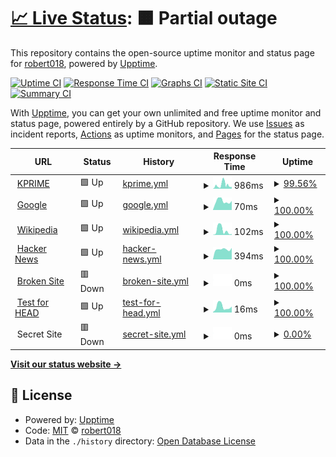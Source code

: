 # [📈 Live Status](https://robert018.github.io/Kprime-website-monitor-): <!--live status--> **🟧 Partial outage**

This repository contains the open-source uptime monitor and status page for [robert018](https://robert018.github.io/Kprime-website-monitor-), powered by [Upptime](https://github.com/upptime/upptime).

[![Uptime CI](https://github.com/koj-co/upptime/workflows/Uptime%20CI/badge.svg)](https://github.com/koj-co/upptime/actions?query=workflow%3A%22Uptime+CI%22)
[![Response Time CI](https://github.com/koj-co/upptime/workflows/Response%20Time%20CI/badge.svg)](https://github.com/koj-co/upptime/actions?query=workflow%3A%22Response+Time+CI%22)
[![Graphs CI](https://github.com/koj-co/upptime/workflows/Graphs%20CI/badge.svg)](https://github.com/koj-co/upptime/actions?query=workflow%3A%22Graphs+CI%22)
[![Static Site CI](https://github.com/koj-co/upptime/workflows/Static%20Site%20CI/badge.svg)](https://github.com/koj-co/upptime/actions?query=workflow%3A%22Static+Site+CI%22)
[![Summary CI](https://github.com/koj-co/upptime/workflows/Summary%20CI/badge.svg)](https://github.com/koj-co/upptime/actions?query=workflow%3A%22Summary+CI%22)

With [Upptime](https://upptime.js.org), you can get your own unlimited and free uptime monitor and status page, powered entirely by a GitHub repository. We use [Issues](https://github.com/robert018/Kprime-website-monitor-/issues) as incident reports, [Actions](https://github.com/robert018/Kprime-website-monitor-/actions) as uptime monitors, and [Pages](https://robert018.github.io/Kprime-website-monitor-) for the status page.

<!--start: status pages-->
<!-- This summary is generated by Upptime (https://github.com/upptime/upptime) -->
<!-- Do not edit this manually, your changes will be overwritten -->
<!-- prettier-ignore -->
| URL | Status | History | Response Time | Uptime |
| --- | ------ | ------- | ------------- | ------ |
| <img alt="" src="https://favicons.githubusercontent.com/www.kprime.net" height="13"> [KPRIME](http://www.kprime.net) | 🟩 Up | [kprime.yml](https://github.com/robert018/Kprime-website-monitor-/commits/HEAD/history/kprime.yml) | <details><summary><img alt="Response time graph" src="./graphs/kprime/response-time-week.png" height="20"> 986ms</summary><br><a href="https://robert018.github.io/Kprime-website-monitor-/history/kprime"><img alt="Response time 913" src="https://img.shields.io/endpoint?url=https%3A%2F%2Fraw.githubusercontent.com%2Frobert018%2FKprime-website-monitor-%2FHEAD%2Fapi%2Fkprime%2Fresponse-time.json"></a><br><a href="https://robert018.github.io/Kprime-website-monitor-/history/kprime"><img alt="24-hour response time 521" src="https://img.shields.io/endpoint?url=https%3A%2F%2Fraw.githubusercontent.com%2Frobert018%2FKprime-website-monitor-%2FHEAD%2Fapi%2Fkprime%2Fresponse-time-day.json"></a><br><a href="https://robert018.github.io/Kprime-website-monitor-/history/kprime"><img alt="7-day response time 986" src="https://img.shields.io/endpoint?url=https%3A%2F%2Fraw.githubusercontent.com%2Frobert018%2FKprime-website-monitor-%2FHEAD%2Fapi%2Fkprime%2Fresponse-time-week.json"></a><br><a href="https://robert018.github.io/Kprime-website-monitor-/history/kprime"><img alt="30-day response time 1092" src="https://img.shields.io/endpoint?url=https%3A%2F%2Fraw.githubusercontent.com%2Frobert018%2FKprime-website-monitor-%2FHEAD%2Fapi%2Fkprime%2Fresponse-time-month.json"></a><br><a href="https://robert018.github.io/Kprime-website-monitor-/history/kprime"><img alt="1-year response time 913" src="https://img.shields.io/endpoint?url=https%3A%2F%2Fraw.githubusercontent.com%2Frobert018%2FKprime-website-monitor-%2FHEAD%2Fapi%2Fkprime%2Fresponse-time-year.json"></a></details> | <details><summary><a href="https://robert018.github.io/Kprime-website-monitor-/history/kprime">99.56%</a></summary><a href="https://robert018.github.io/Kprime-website-monitor-/history/kprime"><img alt="All-time uptime 99.88%" src="https://img.shields.io/endpoint?url=https%3A%2F%2Fraw.githubusercontent.com%2Frobert018%2FKprime-website-monitor-%2FHEAD%2Fapi%2Fkprime%2Fuptime.json"></a><br><a href="https://robert018.github.io/Kprime-website-monitor-/history/kprime"><img alt="24-hour uptime 100.00%" src="https://img.shields.io/endpoint?url=https%3A%2F%2Fraw.githubusercontent.com%2Frobert018%2FKprime-website-monitor-%2FHEAD%2Fapi%2Fkprime%2Fuptime-day.json"></a><br><a href="https://robert018.github.io/Kprime-website-monitor-/history/kprime"><img alt="7-day uptime 99.56%" src="https://img.shields.io/endpoint?url=https%3A%2F%2Fraw.githubusercontent.com%2Frobert018%2FKprime-website-monitor-%2FHEAD%2Fapi%2Fkprime%2Fuptime-week.json"></a><br><a href="https://robert018.github.io/Kprime-website-monitor-/history/kprime"><img alt="30-day uptime 99.85%" src="https://img.shields.io/endpoint?url=https%3A%2F%2Fraw.githubusercontent.com%2Frobert018%2FKprime-website-monitor-%2FHEAD%2Fapi%2Fkprime%2Fuptime-month.json"></a><br><a href="https://robert018.github.io/Kprime-website-monitor-/history/kprime"><img alt="1-year uptime 99.88%" src="https://img.shields.io/endpoint?url=https%3A%2F%2Fraw.githubusercontent.com%2Frobert018%2FKprime-website-monitor-%2FHEAD%2Fapi%2Fkprime%2Fuptime-year.json"></a></details>
| <img alt="" src="https://favicons.githubusercontent.com/www.google.com" height="13"> [Google](https://www.google.com) | 🟩 Up | [google.yml](https://github.com/robert018/Kprime-website-monitor-/commits/HEAD/history/google.yml) | <details><summary><img alt="Response time graph" src="./graphs/google/response-time-week.png" height="20"> 70ms</summary><br><a href="https://robert018.github.io/Kprime-website-monitor-/history/google"><img alt="Response time 88" src="https://img.shields.io/endpoint?url=https%3A%2F%2Fraw.githubusercontent.com%2Frobert018%2FKprime-website-monitor-%2FHEAD%2Fapi%2Fgoogle%2Fresponse-time.json"></a><br><a href="https://robert018.github.io/Kprime-website-monitor-/history/google"><img alt="24-hour response time 71" src="https://img.shields.io/endpoint?url=https%3A%2F%2Fraw.githubusercontent.com%2Frobert018%2FKprime-website-monitor-%2FHEAD%2Fapi%2Fgoogle%2Fresponse-time-day.json"></a><br><a href="https://robert018.github.io/Kprime-website-monitor-/history/google"><img alt="7-day response time 70" src="https://img.shields.io/endpoint?url=https%3A%2F%2Fraw.githubusercontent.com%2Frobert018%2FKprime-website-monitor-%2FHEAD%2Fapi%2Fgoogle%2Fresponse-time-week.json"></a><br><a href="https://robert018.github.io/Kprime-website-monitor-/history/google"><img alt="30-day response time 86" src="https://img.shields.io/endpoint?url=https%3A%2F%2Fraw.githubusercontent.com%2Frobert018%2FKprime-website-monitor-%2FHEAD%2Fapi%2Fgoogle%2Fresponse-time-month.json"></a><br><a href="https://robert018.github.io/Kprime-website-monitor-/history/google"><img alt="1-year response time 88" src="https://img.shields.io/endpoint?url=https%3A%2F%2Fraw.githubusercontent.com%2Frobert018%2FKprime-website-monitor-%2FHEAD%2Fapi%2Fgoogle%2Fresponse-time-year.json"></a></details> | <details><summary><a href="https://robert018.github.io/Kprime-website-monitor-/history/google">100.00%</a></summary><a href="https://robert018.github.io/Kprime-website-monitor-/history/google"><img alt="All-time uptime 100.00%" src="https://img.shields.io/endpoint?url=https%3A%2F%2Fraw.githubusercontent.com%2Frobert018%2FKprime-website-monitor-%2FHEAD%2Fapi%2Fgoogle%2Fuptime.json"></a><br><a href="https://robert018.github.io/Kprime-website-monitor-/history/google"><img alt="24-hour uptime 100.00%" src="https://img.shields.io/endpoint?url=https%3A%2F%2Fraw.githubusercontent.com%2Frobert018%2FKprime-website-monitor-%2FHEAD%2Fapi%2Fgoogle%2Fuptime-day.json"></a><br><a href="https://robert018.github.io/Kprime-website-monitor-/history/google"><img alt="7-day uptime 100.00%" src="https://img.shields.io/endpoint?url=https%3A%2F%2Fraw.githubusercontent.com%2Frobert018%2FKprime-website-monitor-%2FHEAD%2Fapi%2Fgoogle%2Fuptime-week.json"></a><br><a href="https://robert018.github.io/Kprime-website-monitor-/history/google"><img alt="30-day uptime 100.00%" src="https://img.shields.io/endpoint?url=https%3A%2F%2Fraw.githubusercontent.com%2Frobert018%2FKprime-website-monitor-%2FHEAD%2Fapi%2Fgoogle%2Fuptime-month.json"></a><br><a href="https://robert018.github.io/Kprime-website-monitor-/history/google"><img alt="1-year uptime 100.00%" src="https://img.shields.io/endpoint?url=https%3A%2F%2Fraw.githubusercontent.com%2Frobert018%2FKprime-website-monitor-%2FHEAD%2Fapi%2Fgoogle%2Fuptime-year.json"></a></details>
| <img alt="" src="https://favicons.githubusercontent.com/en.wikipedia.org" height="13"> [Wikipedia](https://en.wikipedia.org) | 🟩 Up | [wikipedia.yml](https://github.com/robert018/Kprime-website-monitor-/commits/HEAD/history/wikipedia.yml) | <details><summary><img alt="Response time graph" src="./graphs/wikipedia/response-time-week.png" height="20"> 102ms</summary><br><a href="https://robert018.github.io/Kprime-website-monitor-/history/wikipedia"><img alt="Response time 176" src="https://img.shields.io/endpoint?url=https%3A%2F%2Fraw.githubusercontent.com%2Frobert018%2FKprime-website-monitor-%2FHEAD%2Fapi%2Fwikipedia%2Fresponse-time.json"></a><br><a href="https://robert018.github.io/Kprime-website-monitor-/history/wikipedia"><img alt="24-hour response time 19" src="https://img.shields.io/endpoint?url=https%3A%2F%2Fraw.githubusercontent.com%2Frobert018%2FKprime-website-monitor-%2FHEAD%2Fapi%2Fwikipedia%2Fresponse-time-day.json"></a><br><a href="https://robert018.github.io/Kprime-website-monitor-/history/wikipedia"><img alt="7-day response time 102" src="https://img.shields.io/endpoint?url=https%3A%2F%2Fraw.githubusercontent.com%2Frobert018%2FKprime-website-monitor-%2FHEAD%2Fapi%2Fwikipedia%2Fresponse-time-week.json"></a><br><a href="https://robert018.github.io/Kprime-website-monitor-/history/wikipedia"><img alt="30-day response time 157" src="https://img.shields.io/endpoint?url=https%3A%2F%2Fraw.githubusercontent.com%2Frobert018%2FKprime-website-monitor-%2FHEAD%2Fapi%2Fwikipedia%2Fresponse-time-month.json"></a><br><a href="https://robert018.github.io/Kprime-website-monitor-/history/wikipedia"><img alt="1-year response time 176" src="https://img.shields.io/endpoint?url=https%3A%2F%2Fraw.githubusercontent.com%2Frobert018%2FKprime-website-monitor-%2FHEAD%2Fapi%2Fwikipedia%2Fresponse-time-year.json"></a></details> | <details><summary><a href="https://robert018.github.io/Kprime-website-monitor-/history/wikipedia">100.00%</a></summary><a href="https://robert018.github.io/Kprime-website-monitor-/history/wikipedia"><img alt="All-time uptime 100.00%" src="https://img.shields.io/endpoint?url=https%3A%2F%2Fraw.githubusercontent.com%2Frobert018%2FKprime-website-monitor-%2FHEAD%2Fapi%2Fwikipedia%2Fuptime.json"></a><br><a href="https://robert018.github.io/Kprime-website-monitor-/history/wikipedia"><img alt="24-hour uptime 100.00%" src="https://img.shields.io/endpoint?url=https%3A%2F%2Fraw.githubusercontent.com%2Frobert018%2FKprime-website-monitor-%2FHEAD%2Fapi%2Fwikipedia%2Fuptime-day.json"></a><br><a href="https://robert018.github.io/Kprime-website-monitor-/history/wikipedia"><img alt="7-day uptime 100.00%" src="https://img.shields.io/endpoint?url=https%3A%2F%2Fraw.githubusercontent.com%2Frobert018%2FKprime-website-monitor-%2FHEAD%2Fapi%2Fwikipedia%2Fuptime-week.json"></a><br><a href="https://robert018.github.io/Kprime-website-monitor-/history/wikipedia"><img alt="30-day uptime 100.00%" src="https://img.shields.io/endpoint?url=https%3A%2F%2Fraw.githubusercontent.com%2Frobert018%2FKprime-website-monitor-%2FHEAD%2Fapi%2Fwikipedia%2Fuptime-month.json"></a><br><a href="https://robert018.github.io/Kprime-website-monitor-/history/wikipedia"><img alt="1-year uptime 100.00%" src="https://img.shields.io/endpoint?url=https%3A%2F%2Fraw.githubusercontent.com%2Frobert018%2FKprime-website-monitor-%2FHEAD%2Fapi%2Fwikipedia%2Fuptime-year.json"></a></details>
| <img alt="" src="https://favicons.githubusercontent.com/news.ycombinator.com" height="13"> [Hacker News](https://news.ycombinator.com) | 🟩 Up | [hacker-news.yml](https://github.com/robert018/Kprime-website-monitor-/commits/HEAD/history/hacker-news.yml) | <details><summary><img alt="Response time graph" src="./graphs/hacker-news/response-time-week.png" height="20"> 394ms</summary><br><a href="https://robert018.github.io/Kprime-website-monitor-/history/hacker-news"><img alt="Response time 396" src="https://img.shields.io/endpoint?url=https%3A%2F%2Fraw.githubusercontent.com%2Frobert018%2FKprime-website-monitor-%2FHEAD%2Fapi%2Fhacker-news%2Fresponse-time.json"></a><br><a href="https://robert018.github.io/Kprime-website-monitor-/history/hacker-news"><img alt="24-hour response time 451" src="https://img.shields.io/endpoint?url=https%3A%2F%2Fraw.githubusercontent.com%2Frobert018%2FKprime-website-monitor-%2FHEAD%2Fapi%2Fhacker-news%2Fresponse-time-day.json"></a><br><a href="https://robert018.github.io/Kprime-website-monitor-/history/hacker-news"><img alt="7-day response time 394" src="https://img.shields.io/endpoint?url=https%3A%2F%2Fraw.githubusercontent.com%2Frobert018%2FKprime-website-monitor-%2FHEAD%2Fapi%2Fhacker-news%2Fresponse-time-week.json"></a><br><a href="https://robert018.github.io/Kprime-website-monitor-/history/hacker-news"><img alt="30-day response time 372" src="https://img.shields.io/endpoint?url=https%3A%2F%2Fraw.githubusercontent.com%2Frobert018%2FKprime-website-monitor-%2FHEAD%2Fapi%2Fhacker-news%2Fresponse-time-month.json"></a><br><a href="https://robert018.github.io/Kprime-website-monitor-/history/hacker-news"><img alt="1-year response time 396" src="https://img.shields.io/endpoint?url=https%3A%2F%2Fraw.githubusercontent.com%2Frobert018%2FKprime-website-monitor-%2FHEAD%2Fapi%2Fhacker-news%2Fresponse-time-year.json"></a></details> | <details><summary><a href="https://robert018.github.io/Kprime-website-monitor-/history/hacker-news">100.00%</a></summary><a href="https://robert018.github.io/Kprime-website-monitor-/history/hacker-news"><img alt="All-time uptime 100.00%" src="https://img.shields.io/endpoint?url=https%3A%2F%2Fraw.githubusercontent.com%2Frobert018%2FKprime-website-monitor-%2FHEAD%2Fapi%2Fhacker-news%2Fuptime.json"></a><br><a href="https://robert018.github.io/Kprime-website-monitor-/history/hacker-news"><img alt="24-hour uptime 100.00%" src="https://img.shields.io/endpoint?url=https%3A%2F%2Fraw.githubusercontent.com%2Frobert018%2FKprime-website-monitor-%2FHEAD%2Fapi%2Fhacker-news%2Fuptime-day.json"></a><br><a href="https://robert018.github.io/Kprime-website-monitor-/history/hacker-news"><img alt="7-day uptime 100.00%" src="https://img.shields.io/endpoint?url=https%3A%2F%2Fraw.githubusercontent.com%2Frobert018%2FKprime-website-monitor-%2FHEAD%2Fapi%2Fhacker-news%2Fuptime-week.json"></a><br><a href="https://robert018.github.io/Kprime-website-monitor-/history/hacker-news"><img alt="30-day uptime 100.00%" src="https://img.shields.io/endpoint?url=https%3A%2F%2Fraw.githubusercontent.com%2Frobert018%2FKprime-website-monitor-%2FHEAD%2Fapi%2Fhacker-news%2Fuptime-month.json"></a><br><a href="https://robert018.github.io/Kprime-website-monitor-/history/hacker-news"><img alt="1-year uptime 100.00%" src="https://img.shields.io/endpoint?url=https%3A%2F%2Fraw.githubusercontent.com%2Frobert018%2FKprime-website-monitor-%2FHEAD%2Fapi%2Fhacker-news%2Fuptime-year.json"></a></details>
| <img alt="" src="https://favicons.githubusercontent.com/thissitedoesnotexist.com" height="13"> [Broken Site](https://thissitedoesnotexist.com) | 🟥 Down | [broken-site.yml](https://github.com/robert018/Kprime-website-monitor-/commits/HEAD/history/broken-site.yml) | <details><summary><img alt="Response time graph" src="./graphs/broken-site/response-time-week.png" height="20"> 0ms</summary><br><a href="https://robert018.github.io/Kprime-website-monitor-/history/broken-site"><img alt="Response time 0" src="https://img.shields.io/endpoint?url=https%3A%2F%2Fraw.githubusercontent.com%2Frobert018%2FKprime-website-monitor-%2FHEAD%2Fapi%2Fbroken-site%2Fresponse-time.json"></a><br><a href="https://robert018.github.io/Kprime-website-monitor-/history/broken-site"><img alt="24-hour response time 0" src="https://img.shields.io/endpoint?url=https%3A%2F%2Fraw.githubusercontent.com%2Frobert018%2FKprime-website-monitor-%2FHEAD%2Fapi%2Fbroken-site%2Fresponse-time-day.json"></a><br><a href="https://robert018.github.io/Kprime-website-monitor-/history/broken-site"><img alt="7-day response time 0" src="https://img.shields.io/endpoint?url=https%3A%2F%2Fraw.githubusercontent.com%2Frobert018%2FKprime-website-monitor-%2FHEAD%2Fapi%2Fbroken-site%2Fresponse-time-week.json"></a><br><a href="https://robert018.github.io/Kprime-website-monitor-/history/broken-site"><img alt="30-day response time 0" src="https://img.shields.io/endpoint?url=https%3A%2F%2Fraw.githubusercontent.com%2Frobert018%2FKprime-website-monitor-%2FHEAD%2Fapi%2Fbroken-site%2Fresponse-time-month.json"></a><br><a href="https://robert018.github.io/Kprime-website-monitor-/history/broken-site"><img alt="1-year response time 0" src="https://img.shields.io/endpoint?url=https%3A%2F%2Fraw.githubusercontent.com%2Frobert018%2FKprime-website-monitor-%2FHEAD%2Fapi%2Fbroken-site%2Fresponse-time-year.json"></a></details> | <details><summary><a href="https://robert018.github.io/Kprime-website-monitor-/history/broken-site">100.00%</a></summary><a href="https://robert018.github.io/Kprime-website-monitor-/history/broken-site"><img alt="All-time uptime 100.00%" src="https://img.shields.io/endpoint?url=https%3A%2F%2Fraw.githubusercontent.com%2Frobert018%2FKprime-website-monitor-%2FHEAD%2Fapi%2Fbroken-site%2Fuptime.json"></a><br><a href="https://robert018.github.io/Kprime-website-monitor-/history/broken-site"><img alt="24-hour uptime 100.00%" src="https://img.shields.io/endpoint?url=https%3A%2F%2Fraw.githubusercontent.com%2Frobert018%2FKprime-website-monitor-%2FHEAD%2Fapi%2Fbroken-site%2Fuptime-day.json"></a><br><a href="https://robert018.github.io/Kprime-website-monitor-/history/broken-site"><img alt="7-day uptime 100.00%" src="https://img.shields.io/endpoint?url=https%3A%2F%2Fraw.githubusercontent.com%2Frobert018%2FKprime-website-monitor-%2FHEAD%2Fapi%2Fbroken-site%2Fuptime-week.json"></a><br><a href="https://robert018.github.io/Kprime-website-monitor-/history/broken-site"><img alt="30-day uptime 100.00%" src="https://img.shields.io/endpoint?url=https%3A%2F%2Fraw.githubusercontent.com%2Frobert018%2FKprime-website-monitor-%2FHEAD%2Fapi%2Fbroken-site%2Fuptime-month.json"></a><br><a href="https://robert018.github.io/Kprime-website-monitor-/history/broken-site"><img alt="1-year uptime 100.00%" src="https://img.shields.io/endpoint?url=https%3A%2F%2Fraw.githubusercontent.com%2Frobert018%2FKprime-website-monitor-%2FHEAD%2Fapi%2Fbroken-site%2Fuptime-year.json"></a></details>
| <img alt="" src="https://favicons.githubusercontent.com/www.google.com" height="13"> [Test for HEAD](https://www.google.com) | 🟩 Up | [test-for-head.yml](https://github.com/robert018/Kprime-website-monitor-/commits/HEAD/history/test-for-head.yml) | <details><summary><img alt="Response time graph" src="./graphs/test-for-head/response-time-week.png" height="20"> 16ms</summary><br><a href="https://robert018.github.io/Kprime-website-monitor-/history/test-for-head"><img alt="Response time 21" src="https://img.shields.io/endpoint?url=https%3A%2F%2Fraw.githubusercontent.com%2Frobert018%2FKprime-website-monitor-%2FHEAD%2Fapi%2Ftest-for-head%2Fresponse-time.json"></a><br><a href="https://robert018.github.io/Kprime-website-monitor-/history/test-for-head"><img alt="24-hour response time 16" src="https://img.shields.io/endpoint?url=https%3A%2F%2Fraw.githubusercontent.com%2Frobert018%2FKprime-website-monitor-%2FHEAD%2Fapi%2Ftest-for-head%2Fresponse-time-day.json"></a><br><a href="https://robert018.github.io/Kprime-website-monitor-/history/test-for-head"><img alt="7-day response time 16" src="https://img.shields.io/endpoint?url=https%3A%2F%2Fraw.githubusercontent.com%2Frobert018%2FKprime-website-monitor-%2FHEAD%2Fapi%2Ftest-for-head%2Fresponse-time-week.json"></a><br><a href="https://robert018.github.io/Kprime-website-monitor-/history/test-for-head"><img alt="30-day response time 20" src="https://img.shields.io/endpoint?url=https%3A%2F%2Fraw.githubusercontent.com%2Frobert018%2FKprime-website-monitor-%2FHEAD%2Fapi%2Ftest-for-head%2Fresponse-time-month.json"></a><br><a href="https://robert018.github.io/Kprime-website-monitor-/history/test-for-head"><img alt="1-year response time 21" src="https://img.shields.io/endpoint?url=https%3A%2F%2Fraw.githubusercontent.com%2Frobert018%2FKprime-website-monitor-%2FHEAD%2Fapi%2Ftest-for-head%2Fresponse-time-year.json"></a></details> | <details><summary><a href="https://robert018.github.io/Kprime-website-monitor-/history/test-for-head">100.00%</a></summary><a href="https://robert018.github.io/Kprime-website-monitor-/history/test-for-head"><img alt="All-time uptime 100.00%" src="https://img.shields.io/endpoint?url=https%3A%2F%2Fraw.githubusercontent.com%2Frobert018%2FKprime-website-monitor-%2FHEAD%2Fapi%2Ftest-for-head%2Fuptime.json"></a><br><a href="https://robert018.github.io/Kprime-website-monitor-/history/test-for-head"><img alt="24-hour uptime 100.00%" src="https://img.shields.io/endpoint?url=https%3A%2F%2Fraw.githubusercontent.com%2Frobert018%2FKprime-website-monitor-%2FHEAD%2Fapi%2Ftest-for-head%2Fuptime-day.json"></a><br><a href="https://robert018.github.io/Kprime-website-monitor-/history/test-for-head"><img alt="7-day uptime 100.00%" src="https://img.shields.io/endpoint?url=https%3A%2F%2Fraw.githubusercontent.com%2Frobert018%2FKprime-website-monitor-%2FHEAD%2Fapi%2Ftest-for-head%2Fuptime-week.json"></a><br><a href="https://robert018.github.io/Kprime-website-monitor-/history/test-for-head"><img alt="30-day uptime 100.00%" src="https://img.shields.io/endpoint?url=https%3A%2F%2Fraw.githubusercontent.com%2Frobert018%2FKprime-website-monitor-%2FHEAD%2Fapi%2Ftest-for-head%2Fuptime-month.json"></a><br><a href="https://robert018.github.io/Kprime-website-monitor-/history/test-for-head"><img alt="1-year uptime 100.00%" src="https://img.shields.io/endpoint?url=https%3A%2F%2Fraw.githubusercontent.com%2Frobert018%2FKprime-website-monitor-%2FHEAD%2Fapi%2Ftest-for-head%2Fuptime-year.json"></a></details>
| <img alt="" src="https://favicons.githubusercontent.com/null" height="13"> Secret Site | 🟥 Down | [secret-site.yml](https://github.com/robert018/Kprime-website-monitor-/commits/HEAD/history/secret-site.yml) | <details><summary><img alt="Response time graph" src="./graphs/secret-site/response-time-week.png" height="20"> 0ms</summary><br><a href="https://robert018.github.io/Kprime-website-monitor-/history/secret-site"><img alt="Response time 0" src="https://img.shields.io/endpoint?url=https%3A%2F%2Fraw.githubusercontent.com%2Frobert018%2FKprime-website-monitor-%2FHEAD%2Fapi%2Fsecret-site%2Fresponse-time.json"></a><br><a href="https://robert018.github.io/Kprime-website-monitor-/history/secret-site"><img alt="24-hour response time 0" src="https://img.shields.io/endpoint?url=https%3A%2F%2Fraw.githubusercontent.com%2Frobert018%2FKprime-website-monitor-%2FHEAD%2Fapi%2Fsecret-site%2Fresponse-time-day.json"></a><br><a href="https://robert018.github.io/Kprime-website-monitor-/history/secret-site"><img alt="7-day response time 0" src="https://img.shields.io/endpoint?url=https%3A%2F%2Fraw.githubusercontent.com%2Frobert018%2FKprime-website-monitor-%2FHEAD%2Fapi%2Fsecret-site%2Fresponse-time-week.json"></a><br><a href="https://robert018.github.io/Kprime-website-monitor-/history/secret-site"><img alt="30-day response time 0" src="https://img.shields.io/endpoint?url=https%3A%2F%2Fraw.githubusercontent.com%2Frobert018%2FKprime-website-monitor-%2FHEAD%2Fapi%2Fsecret-site%2Fresponse-time-month.json"></a><br><a href="https://robert018.github.io/Kprime-website-monitor-/history/secret-site"><img alt="1-year response time 0" src="https://img.shields.io/endpoint?url=https%3A%2F%2Fraw.githubusercontent.com%2Frobert018%2FKprime-website-monitor-%2FHEAD%2Fapi%2Fsecret-site%2Fresponse-time-year.json"></a></details> | <details><summary><a href="https://robert018.github.io/Kprime-website-monitor-/history/secret-site">0.00%</a></summary><a href="https://robert018.github.io/Kprime-website-monitor-/history/secret-site"><img alt="All-time uptime 68.97%" src="https://img.shields.io/endpoint?url=https%3A%2F%2Fraw.githubusercontent.com%2Frobert018%2FKprime-website-monitor-%2FHEAD%2Fapi%2Fsecret-site%2Fuptime.json"></a><br><a href="https://robert018.github.io/Kprime-website-monitor-/history/secret-site"><img alt="24-hour uptime 0.00%" src="https://img.shields.io/endpoint?url=https%3A%2F%2Fraw.githubusercontent.com%2Frobert018%2FKprime-website-monitor-%2FHEAD%2Fapi%2Fsecret-site%2Fuptime-day.json"></a><br><a href="https://robert018.github.io/Kprime-website-monitor-/history/secret-site"><img alt="7-day uptime 0.00%" src="https://img.shields.io/endpoint?url=https%3A%2F%2Fraw.githubusercontent.com%2Frobert018%2FKprime-website-monitor-%2FHEAD%2Fapi%2Fsecret-site%2Fuptime-week.json"></a><br><a href="https://robert018.github.io/Kprime-website-monitor-/history/secret-site"><img alt="30-day uptime 7.96%" src="https://img.shields.io/endpoint?url=https%3A%2F%2Fraw.githubusercontent.com%2Frobert018%2FKprime-website-monitor-%2FHEAD%2Fapi%2Fsecret-site%2Fuptime-month.json"></a><br><a href="https://robert018.github.io/Kprime-website-monitor-/history/secret-site"><img alt="1-year uptime 68.97%" src="https://img.shields.io/endpoint?url=https%3A%2F%2Fraw.githubusercontent.com%2Frobert018%2FKprime-website-monitor-%2FHEAD%2Fapi%2Fsecret-site%2Fuptime-year.json"></a></details>

<!--end: status pages-->

[**Visit our status website →**](https://robert018.github.io/Kprime-website-monitor-)

## 📄 License

- Powered by: [Upptime](https://github.com/upptime/upptime)
- Code: [MIT](./LICENSE) © [robert018](https://robert018.github.io/Kprime-website-monitor-)
- Data in the `./history` directory: [Open Database License](https://opendatacommons.org/licenses/odbl/1-0/)
